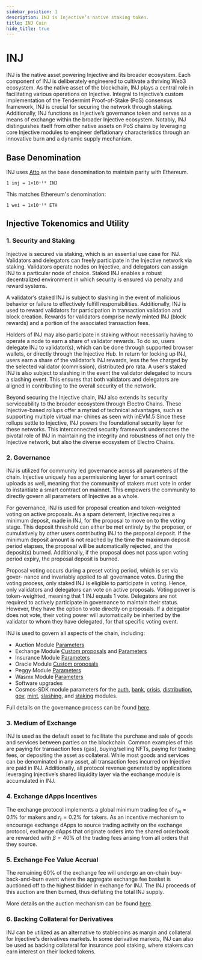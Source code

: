 ```yaml
---
sidebar_position: 1
description: INJ is Injective’s native staking token.
title: INJ Coin
hide_title: true
---
```


# INJ

INJ is the native asset powering Injective and its broader ecosystem. Each component of INJ is deliberately engineered to cultivate a thriving Web3 ecosystem. As the native asset of the blockchain, INJ plays a central role in facilitating various operations on Injective. Integral to Injective’s custom implementation of the Tendermint Proof-of-Stake (PoS) consensus framework, INJ is crucial for securing the network through staking. Additionally, INJ functions as Injective’s governance token and serves as a means of exchange within the broader Injective ecosystem. Notably, INJ distinguishes itself from other native assets on PoS chains by leveraging core Injective modules to engineer deflationary characteristics through an innovative burn and a dynamic supply mechanism.

## Base Denomination

INJ uses [Atto](https://en.wikipedia.org/wiki/Atto-) as the base denomination to maintain parity with Ethereum.

```
1 inj = 1×10⁻¹⁸ INJ
```

This matches Ethereum's denomination:

```
1 wei = 1x10⁻¹⁸ ETH
```

## Injective Tokenomics and Utility

### 1. Security and Staking

Injective is secured via staking, which is an essential use case for INJ. Validators and delegators can freely participate in the Injective network via staking. Validators operate nodes on Injective, and delegators can assign INJ to a particular node of choice. Staked INJ enables a robust decentralized environment in which security is ensured via penalty and reward systems.

A validator’s staked INJ is subject to slashing in the event of malicious behavior or failure to effectively fulfill responsibilities. Additionally, INJ is used to reward validators for participation in transaction validation and block creation. Rewards for validators comprise newly minted INJ (block rewards) and a portion of the associated transaction fees.

Holders of INJ may also participate in staking without necessarily having to operate a node to earn a share of validator rewards. To do so, users delegate INJ to validator(s), which can be done through supported browser wallets, or directly through the Injective Hub. In return for locking up INJ, users earn a share of the validator’s INJ rewards, less the fee charged by the selected validator (commission), distributed pro rata. A user’s staked INJ is also subject to slashing in the event the validator delegated to incurs a slashing event. This ensures that both validators and delegators are aligned in contributing to the overall security of the network.

Beyond securing the Injective chain, INJ also extends its security serviceability to the broader ecosystem through Electro Chains. These Injective-based rollups offer a myriad of technical advantages, such as supporting multiple virtual ma- chines as seen with inEVM.5 Since these rollups settle to Injective, INJ powers the foundational security layer for these networks. This interconnected security framework underscores the pivotal role of INJ in maintaining the integrity and robustness of not only the Injective network, but also the diverse ecosystem of Electro Chains.

### 2. Governance

INJ is utilized for community led governance across all parameters of the chain. Injective uniquely has a permissioning layer for smart contract uploads as well, meaning that the community of stakers must vote in order to instantiate a smart contract on mainnet. This empowers the community to directly govern all parameters of Injective as a whole.

For governance, INJ is used for proposal creation and token-weighted voting on active proposals. As a spam deterrent, Injective requires a minimum deposit, made in INJ, for the proposal to move on to the voting stage. This deposit threshold can either be met entirely by the proposer, or cumulatively by other users contributing INJ to the proposal deposit. If the minimum deposit amount is not reached by the time the maximum deposit period elapses, the proposal will be automatically rejected, and the deposit(s) burned. Additionally, if the proposal does not pass upon voting period expiry, the proposal deposit is burned.

Proposal voting occurs during a preset voting period, which is set via gover- nance and invariably applied to all governance votes. During the voting process, only staked INJ is eligible to participate in voting. Hence, only validators and delegators can vote on active proposals. Voting power is token-weighted, meaning that 1 INJ equals 1 vote. Delegators are not required to actively participate in governance to maintain their status. However, they have the option to vote directly on proposals. If a delegator does not vote, their voting power will automatically be inherited by the validator to whom they have delegated, for that specific voting event.

INJ is used to govern all aspects of the chain, including:

- Auction Module [Parameters](../../develop/modules/injective/auction/05_params.md)
- Exchange Module [Custom proposals](../../develop/modules/injective/exchange/06_proposals.md) and [Parameters](../../develop/modules/injective/exchange/10_params.md)
- Insurance Module [Parameters](../../develop/modules/injective/insurance/06_params.md)
- Oracle Module [Custom proposals](../../develop/modules/injective/oracle/04_proposals.md)
- Peggy Module [Parameters](../../develop/modules/injective/peggy/08_params.md)
- Wasmx Module [Parameters](../../develop/modules/injective/wasmx/05_params.md)
- Software upgrades
- Cosmos-SDK module parameters for the [auth](https://docs.cosmos.network/main/modules/auth#parameters), [bank](https://docs.cosmos.network/main/modules/bank), [crisis](https://docs.cosmos.network/main/modules/crisis), [distribution](https://docs.cosmos.network/main/modules/distribution), [gov](https://docs.cosmos.network/main/modules/gov), [mint](https://docs.cosmos.network/main/modules/mint), [slashing](https://docs.cosmos.network/main/modules/slashing), and [staking](https://docs.cosmos.network/main/modules/staking) modules.

Full details on the governance process can be found [here](https://blog.injectiveprotocol.com/injective-governance-proposal-procedure).

### 3. Medium of Exchange

INJ is used as the default asset to facilitate the purchase and sale of goods and services between parties on the blockchain. Common examples of this are paying for transaction fees (gas), buying/selling NFTs, paying for trading fees, or depositing the asset as collateral.
While most goods and services can be denominated in any asset, all transaction fees incurred on Injective are paid in INJ. Additionally, all protocol revenue generated by applications leveraging Injective’s shared liquidity layer via the exchange module is accumulated in INJ.

### 4. Exchange dApps Incentives

The exchange protocol implements a global minimum trading fee of $r_m=0.1\%$ for makers and $r_t=0.2\%$ for takers.
As an incentive mechanism to encourage exchange dApps to source trading activity on the exchange protocol, exchange dApps that originate orders into the shared orderbook are rewarded with $\beta = 40\%$ of the trading fees arising from all orders that they source.

### 5. Exchange Fee Value Accrual

The remaining $60\%$ of the exchange fee will undergo an on-chain buy-back-and-burn event where the aggregate exchange fee basket is auctioned off to the highest bidder in exchange for INJ.
The INJ proceeds of this auction are then burned, thus deflating the total INJ supply.

More details on the auction mechanism can be found [here](../../develop/modules/injective/auction/README.md).

### 6. Backing Collateral for Derivatives

INJ can be utilized as an alternative to stablecoins as margin and collateral for Injective's derivatives markets.
In some derivative markets, INJ can also be used as backing collateral for insurance pool staking, where stakers can earn interest on their locked tokens.
